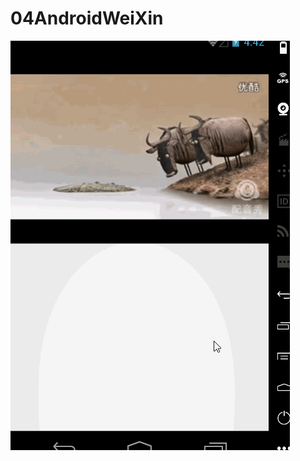 # 04AndroidWeiXin

![image](https://github.com/747273183/04AndroidWeiXin/blob/master/11video.gif )   
